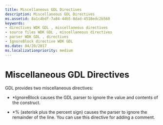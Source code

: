 ```yaml
---
title: Miscellaneous GDL Directives
description: Miscellaneous GDL Directives
ms.assetid: 8a1c4bdf-7a84-44b5-8dad-4518edc2b560
keywords:
- directives WDK GDL , miscellaneous directives
- source files WDK GDL , miscellaneous directives
- parser WDK GDL , directives
- IgnoreBlock directive WDK GDL
ms.date: 04/20/2017
ms.localizationpriority: medium
---
```


# Miscellaneous GDL Directives


GDL provides two miscellaneous directives:

-   \*IgnoreBlock causes the GDL parser to ignore the value and contents of the construct.

-   \*% (asterisk plus the percent sign) causes the parser to ignore the remainder of the line. You can use this directive for adding a comment.

 

 




